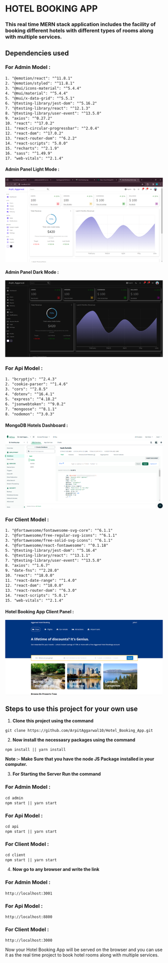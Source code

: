 # HOTEL BOOKING APP

### This real time MERN stack application includes the facility of booking different hotels with different types of rooms along with multiple services. 

## Dependencies used

### For Admin Model :

```
1. "@emotion/react": "^11.8.1"
2. "@emotion/styled": "^11.8.1"
3. "@mui/icons-material": "^5.4.4"
4. "@mui/material": "^5.4.4"
5. "@mui/x-data-grid": "^5.5.1"
6. "@testing-library/jest-dom": "^5.16.2"
7. "@testing-library/react": "^12.1.3"
8. "@testing-library/user-event": "^13.5.0"
9. "axios": "^0.27.2"
10. "react": "^17.0.2"
11. "react-circular-progressbar": "^2.0.4"
12. "react-dom": "^17.0.2"
13. "react-router-dom": "^6.2.2"
14. "react-scripts": "5.0.0"
15. "recharts": "^2.1.9"
16. "sass": "^1.49.9"
17. "web-vitals": "^2.1.4"
```

#### Admin Panel Light Mode :

![Admin Panel Light](<./Images/Hotel Booking Admin Panel ( Light ).png>)

#### Admin Panel Dark Mode :

![Admin Panel Dark](<./Images/Hotel Booking Admin Panel ( Dark ).png>)

### For Api Model :

```
1. "bcryptjs": "^2.4.3"
2. "cookie-parser": "^1.4.6"
3. "cors": "^2.8.5"
4. "dotenv": "^16.4.1"
5. "express": "^4.18.2"
6. "jsonwebtoken": "^9.0.2"
7. "mongoose": "^8.1.1"
8. "nodemon": "^3.0.3"
```

#### MongoDB Hotels Dashboard :

![MongoDB Hotels](<./Images/MongoDB_Hotels.png>)

### For Client Model :

```
1. "@fortawesome/fontawesome-svg-core": "^6.1.1"
2. "@fortawesome/free-regular-svg-icons": "^6.1.1"
3. "@fortawesome/free-solid-svg-icons": "^6.1.1"
4. "@fortawesome/react-fontawesome": "^0.1.18"
5. "@testing-library/jest-dom": "^5.16.4"
6. "@testing-library/react": "^13.1.1"
7. "@testing-library/user-event": "^13.5.0"
8. "axios": "^1.6.7"
9. "date-fns": "^2.28.0"
10. "react": "^18.0.0"
11. "react-date-range": "^1.4.0"
12. "react-dom": "^18.0.0"
13. "react-router-dom": "^6.3.0"
14. "react-scripts": "5.0.1"
15. "web-vitals": "^2.1.4"
```

#### Hotel Booking App Client Panel :

![Client Panel](<./Images/Hotel Booking Client Panel.png>)

## Steps to use this project for your own use

1. **Clone this project using the command**
   
```dotnetcli
git clone https://github.com/ArpitAggarwal10/Hotel_Booking_App.git
```

2. **Now install the necessasry packages using the command**

```dotnetcli
npm install || yarn install
```
**Note :- Make Sure that you have the node JS Package installed in your computer.**

3. **For Starting the Server Run the command**

### For Admin Model :

```dotnetcli
cd admin
npm start || yarn start
```

### For Api Model :

```dotnetcli
cd api
npm start || yarn start
```

### For Client Model :

```dotnetcli
cd client
npm start || yarn start
```

4. **Now go to any browser and write the link**

### For Admin Model :

```dotnetcli
http://localhost:3001
```

### For Api Model :

```dotnetcli
http://localhost:8800
```

### For Client Model :

```dotnetcli
http://localhost:3000
```

Now your Hotel Booking App will be served on the browser and you can use it as the real time project to book hotel rooms along with multiple services.
